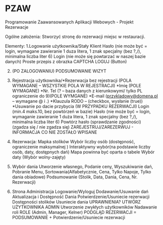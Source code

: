# PZAW
Programowanie Zaawansowanych Aplikacji Webowych - Projekt Rezerwacje


Ogólne założenia: 
Stworzyć stronę do rezerwacji miejsc w restauracji.

Elementy:
1.Logowanie użytkownika/Stały Klient
  Hasło (nie może być = login, wymagane zawieranie 1 duza litera, 1 znak specjalny (bez ?,/), minimalna liczba liter 6)
  Login (nie może się powtarzać w naszej bazie danych)
  Proste przepis z obrazka CAPTCHA
  LOGUJ (Button)

2. (PO ZALOGOWANIU) PODSUMOWANIE WIZYT

3. Rejestracja użytkownika/*Rezerwacja bez rejestracji (POLA WYMAGANE – WSZYSTKIE POLA W REJESTRACJI)
  *Imię (POLE WYMAGANE)
  *Nr. Tel (? – baza danych z kierunkowymi/ tylko PL ograniczenie do 9)(POLE WYMGANE)
  *E-mail (przykladowy@domena.pl – wymagane @ i .)
  *Klauzula RODO – (checkbox, wysłanie (true)) 
  *Usuwanie po dacie przybycia (W PRZYPADKU REZERWACJI)
  Login (min.4 maks.10, bez powtórzeń w bazie)
  Hasło (nie może być = login, wymaganie zawieranie 1 duża litera, 1 znak specjalny (bez ?,/), minimalna liczba liter 6)
  Powtórz hasło (sprawdzanie zgodności) (zgadza się / nie zgadza się)
  ZAREJESTRUJ/ZAREZERWUJ - INFORMACJA CO NIE ZOSTAŁO WPISANE

4. Rezerwacja:
  Mapka stolików
  Wybór liczby osób (dostępność, ograniczenie maksymalnej )
  Interaktywny wybór(na podstawie liczby osób, daty, dostępnych dań)
  Mapa powinna być oparta o tabele
  Wybór daty (Wybór wolny-zajęty)

5. Wybór dania 
  Utworzenie własnego, 
  Podanie ceny, 
  Wyszukiwanie dań, 
  Pobranie Menu, 
  Sortowania(Alfabetycznie, Cena, Tylko Napoje, Tylko dania obiadowe)
  Podsumowanie (Stolik, Data, Dania, Cena, Nr. Rezerwacji)

6. Strona Administracja
  Logowanie/Wyloguj
  Dodawanie/Usuwanie dań
  Aktualizacja i Dostępność Dania
  Potwierdzenie/Usuniecie rezerwacji
  Dostępności stolików
  Usuniecie dania
  UPRAWNIENIA?
    UTWÓRZ UŻYTKOWNIKA ADMIN
    Utworzenie zwykłych użytkowników
    Nadawanie roli
    ROLE (Admin, Manager, Kelner)
  PODGLĄD REZERWACJI = PODSUMOWANIE + Potwierdzenie/Usuniecie rezerwacji

